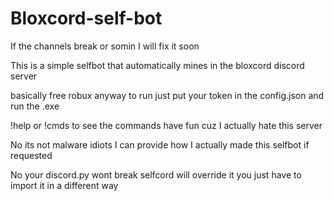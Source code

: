 # Bloxcord-self-bot
If the channels break or somin I will fix it soon

This is a simple selfbot that automatically mines in the bloxcord discord server

basically free robux anyway to run just put your token in the config.json and run the .exe

!help or !cmds to see the commands have fun cuz I actually hate this server

No its not malware idiots I can provide how I actually made this selfbot if requested

No your discord.py wont break selfcord will override it you just have to import it in a different way
